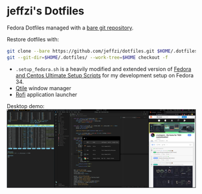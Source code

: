 # jeffzi's Dotfiles

Fedora Dotfiles managed with a [bare git repository](https://www.atlassian.com/git/tutorials/dotfiles).

Restore dotfiles with:
```bash
git clone --bare https://github.com/jeffzi/dotfiles.git $HOME/.dotfiles
git --git-dir=$HOME/.dotfiles/ --work-tree=$HOME checkout -f
```

* `.setup_fedora.sh` is a heavily modified and extended version of 
[Fedora and Centos Ultimate Setup Scripts](https://github.com/David-Else/developer-workstation-setup-script)
for my development setup on Fedora 34.
* [Qtile](http://www.qtile.org/) window manager
* [Rofi](https://github.com/davatorium/rofi) application launcher

Desktop demo:
![desktop](desktop.png)
